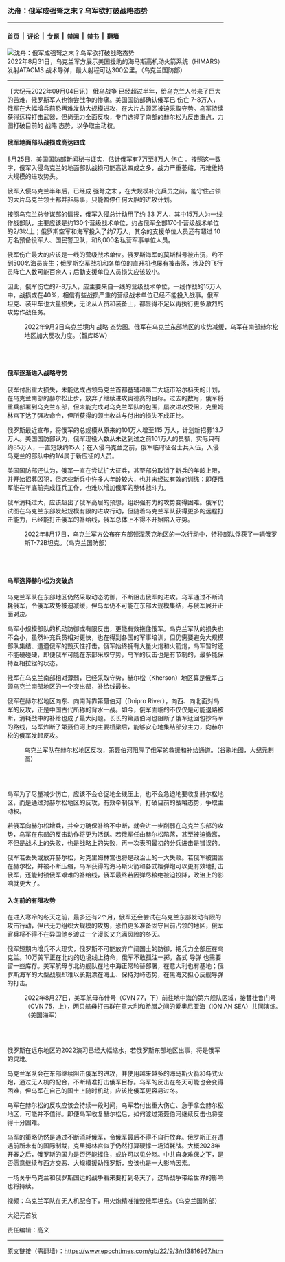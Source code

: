 ### 沈舟：俄军成强弩之末？乌军欲打破战略态势

---

#### [首页](../../../..?n13816967) &nbsp;|&nbsp; [评论](../../../../../epoch-comment?n13816967) &nbsp;|&nbsp; [专题](../../../../../epoch-special?n13816967) &nbsp;|&nbsp; [禁闻](../../../../../epoch-news?n13816967) &nbsp;|&nbsp; [禁书](../../../../../books?n13816967) &nbsp;|&nbsp; [翻墙](https://github.com/gfw-breaker/nogfw/blob/master/README.md?n13816967)


<div><img alt="沈舟：俄军成强弩之末？乌军欲打破战略态势" class="attachment-djy_600_400 size-djy_600_400 wp-post-image" src="https://i.epochtimes.com/assets/uploads/2022/09/id13816971-1_golovna_atacms_cut-600x400.jpg"/>
<div class="caption">
 2022年8月31日，乌克兰军方展示美国援助的海马斯高机动火箭系统（HIMARS）发射ATACMS 战术导弹，最大射程可达300公里。（乌克兰国防部）
</div></div><hr/><div class="post_content" id="artbody" itemprop="articleBody">
 <!-- article content begin -->
 <p>
  【大纪元2022年09月04日讯】
  <ok href="https://www.epochtimes.com/gb/tag/%E4%BF%84%E4%B9%8C%E6%88%98%E4%BA%89.html">
   俄乌战争
  </ok>
  已经超过半年，给乌克兰人带来了巨大的苦难，俄罗斯军人也饱尝战争的惨痛。美国国防部确认俄军已
  <ok href="https://www.epochtimes.com/gb/tag/%E4%BC%A4%E4%BA%A1.html">
   伤亡
  </ok>
  7-8万人，俄军在大幅增兵前恐再难发动大规模进攻，在大片占领区被迫采取守势。乌军持续获得远程打击武器，但尚无力全面反攻，专门选择了南部的赫尔松为反击重点，力图打破目前的
  <ok href="https://www.epochtimes.com/gb/tag/%E6%88%98%E7%95%A5.html">
   战略
  </ok>
  态势，以争取主动权。
 </p>
 <h4>
  <strong>
   俄军地面部队战损或高达四成
  </strong>
 </h4>
 <p>
  8月25日，美国国防部新闻秘书证实，估计俄军有7万至8万人
  <ok href="https://www.epochtimes.com/gb/tag/%E4%BC%A4%E4%BA%A1.html">
   伤亡
  </ok>
  。按照这一数字，俄军入侵乌克兰的地面部队战损可能高达四成之多，战力严重萎缩，再难维持大规模的进攻势头。
 </p>
 <p>
  俄军入侵乌克兰半年后，已经成
  <ok href="https://www.epochtimes.com/gb/tag/%E5%BC%BA%E5%BC%A9%E4%B9%8B%E6%9C%AB.html">
   强弩之末
  </ok>
  ，在大规模补充兵员之前，能守住占领的大片乌克兰领土都并非易事，只能暂停任何大胆的进攻计划。
 </p>
 <p>
  按照乌克兰总参谋部的情报，俄军入侵总计动用了约 33 万人，其中15万人为一线作战部队，主要应该是约130个营级战术单位，约占俄军全部170个营级战术单位的2/3以上；俄罗斯空军和海军投入了约7万人，其余的支援单位人员还有超过 10万名预备役军人、国民警卫队，和8,000名私营军事单位人员。
 </p>
 <p>
  俄军伤亡最大的应该是一线的营级战术单位。俄罗斯海军的莫斯科号被击沉，约不到500名海员丧生；俄罗斯空军战机和各单位的直升机也屡有被击落，涉及的飞行员阵亡人数可能百余人；后勤支援单位人员损失应该较小。
 </p>
 <p>
  因此，俄军伤亡的7-8万人，应主要来自一线的营级战术单位，一线作战的15万人中，战损或在40%，相信有些战损严重的营级战术单位已经不能投入战事。俄军坦克、装甲车也大量损失，无论从人员和装备上，都显得不足以再执行更多激烈的攻势作战任务。
 </p>
 <figure aria-describedby="caption-attachment-13816972" class="wp-caption aligncenter" id="attachment_13816972" style="width: 600px">
  <ok href="https://i.epochtimes.com/assets/uploads/2022/09/id13816972-DraftUkraineCOTSeptember022022_cut.jpg" target="_blank">
   <img alt="" class="size-large wp-image-13816972" src="https://i.epochtimes.com/assets/uploads/2022/09/id13816972-DraftUkraineCOTSeptember022022_cut-600x404.jpg"/>
  </ok>
  <br/><figcaption class="wp-caption-text" id="caption-attachment-13816972">
   2022年9月2日乌克兰境内
   <ok href="https://www.epochtimes.com/gb/tag/%E6%88%98%E7%95%A5.html">
    战略
   </ok>
   态势图。俄军在乌克兰东部地区的攻势减缓，乌军在南部赫尔松地区加大反攻力度。（智库ISW）
  </figcaption><br/>
 </figure><br/>
 <h4>
  <strong>
   俄军逐渐进入战略守势
  </strong>
 </h4>
 <p>
  俄军付出重大损失，未能达成占领乌克兰首都基辅和第二大城市哈尔科夫的计划，在乌克兰南部的赫尔松止步，放弃了继续进攻奥德赛的目标。过去的数月，俄军将重兵部署到乌克兰东部，但未能完成对乌克兰军队的包围，屡次进攻受阻，克里姆林宫下达了强攻命令，但所获得的领土收益与付出的损失不成正比。
 </p>
 <p>
  俄罗斯最近宣布，将俄军的总规模从原来的101万人增至115 万人，计划新招募13.7万人。美国国防部认为，俄军现役人数从未达到过之前101万人的员额，实际只有约85万人，一直短缺约15人；在入侵乌克兰之前，俄军临时征召士兵入伍，入侵乌克兰的部队中约1/4属于新应征的人员。
 </p>
 <p>
  美国国防部还认为，俄军一直在尝试扩大征兵，甚至部分取消了新兵的年龄上限，并开始招募囚犯，但这些新兵中许多人年龄较大，也并未经过有效的训练；即便俄军能在年底前完成征兵工作，也难以增加俄军的整体战斗力。
 </p>
 <p>
  俄军消耗过大，应该超出了俄军高层的预想，组织强有力的攻势变得困难。俄军仍试图在乌克兰东部发起规模有限的进攻行动，但随着乌克兰军队获得更多的远程打击能力，已经能打击俄军的补给线，俄军总体上不得不开始陷入守势。
 </p>
 <figure aria-describedby="caption-attachment-13816973" class="wp-caption aligncenter" id="attachment_13816973" style="width: 600px">
  <ok href="https://i.epochtimes.com/assets/uploads/2022/09/id13816973-1-20-2.jpg" target="_blank">
   <img alt="" class="size-large wp-image-13816973" src="https://i.epochtimes.com/assets/uploads/2022/09/id13816973-1-20-2-600x450.jpg"/>
  </ok>
  <br/><figcaption class="wp-caption-text" id="caption-attachment-13816973">
   2022年8月17日，乌克兰军方公布在东部顿涅茨克地区的一次行动中，特种部队俘获了一辆俄罗斯T-72B坦克。（乌克兰国防部）
  </figcaption><br/>
 </figure><br/>
 <h4>
  <strong>
   乌军选择赫尔松为突破点
  </strong>
 </h4>
 <p>
  乌克兰军队在东部地区仍然采取动态防御，不断阻击俄军的进攻。乌军通过不断消耗俄军，令俄军攻势被迫减缓，但乌军仍不可能在东部大规模集结，与俄军展开正面对决。
 </p>
 <p>
  乌军小规模部队的机动防御或有限反击，更能有效拖住俄军。乌克兰军队的损失也不会小，虽然补充兵员相对更快，也在得到各国的军事培训，但仍需要避免大规模部队集结、遭遇俄军的毁灭性打击。俄军始终拥有大量火炮和火箭炮，乌军暂时还不能硬碰硬，即便俄军可能在东部采取守势，乌军的反击也是有节制的，最多能保持互相拉锯的状态。
 </p>
 <p>
  俄军在乌克兰南部相对薄弱，已经采取守势，赫尔松（Kherson）地区算是俄军占领乌克兰南部地区的一个突出部，补给线最长。
 </p>
 <p>
  俄军在赫尔松地区向东、向南背靠第聂伯河（Dnipro River），向西、向北面对乌军的反攻，正是中国古代所称的背水一战。如今，俄军面临的不仅仅是可能退路被断，消耗战中的补给也成了最大问题。长长的第聂伯河也阻断了俄军迂回包抄乌军的路线，乌军炸断了第聂伯河上的主要桥梁后，能够安心地集结部分主力，向赫尔松的俄军发起反攻。
 </p>
 <figure aria-describedby="caption-attachment-13816974" class="wp-caption aligncenter" id="attachment_13816974" style="width: 600px">
  <ok href="https://i.epochtimes.com/assets/uploads/2022/09/id13816974-Kherson-Dnipro-River-map_20220903.jpg" target="_blank">
   <img alt="" class="size-large wp-image-13816974" src="https://i.epochtimes.com/assets/uploads/2022/09/id13816974-Kherson-Dnipro-River-map_20220903-600x365.jpg"/>
  </ok>
  <br/><figcaption class="wp-caption-text" id="caption-attachment-13816974">
   乌克兰军队在赫尔松地区反攻，第聂伯河阻隔了俄军的救援和补给通道。（谷歌地图，大纪元制图）
  </figcaption><br/>
 </figure><br/>
 <p>
  乌军为了尽量减少伤亡，应该不会仓促地全线压上，也不会急迫地要收复赫尔松地区，而是通过对赫尔松地区的反攻，有效牵制俄军，打破目前的战略态势，争取主动权。
 </p>
 <p>
  若俄军向赫尔松增兵，并全力确保补给不中断，就会进一步削弱在乌克兰东部的攻势，乌军在东部的反击动作将更为活跃。若俄军任由赫尔松陷落，甚至被迫撤离，不但是战术上的失败，也是战略上的失败，再一次表明最初的分兵进击是错误的。
 </p>
 <p>
  俄军若丢失或放弃赫尔松，对克里姆林宫也将是政治上的一大失败。若俄军被围困在赫尔松，并被不断压缩，乌军获得的海马斯火箭和各式榴弹炮可以更有效地打击俄军，还能封锁俄军艰难的补给线，俄军最终若因弹尽粮绝被迫投降，政治上的影响就更大了。
 </p>
 <h4>
  <strong>
   入冬前的有限攻势
  </strong>
 </h4>
 <p>
  在进入寒冷的冬天之前，最多还有2个月，俄军还会尝试在乌克兰东部发动有限的攻击行动，但已无力组织大规模的攻势，恐怕更多准备固守目前占领的地区，俄军官兵将不得不在异国他乡渡过一个漫长又充满风险的冬天。
 </p>
 <p>
  俄军短期内增兵不大现实，俄罗斯不可能放弃广阔国土的防御，把兵力全部压在乌克兰。10万美军正在北约的边境线上待命，俄军不敢孤注一掷，各式
  <ok href="https://www.epochtimes.com/gb/tag/%E5%AF%BC%E5%BC%B9.html">
   导弹
  </ok>
  也需要留一些库存。美军航母与北约舰队在地中海正常轮替部署，在意大利也有基地；俄罗斯海军的大型战舰却难以长期漂在海上、保持对峙态势，在黑海又担心反舰导弹的打击。
 </p>
 <figure aria-describedby="caption-attachment-13816977" class="wp-caption aligncenter" id="attachment_13816977" style="width: 600px">
  <ok href="https://i.epochtimes.com/assets/uploads/2022/09/id13816977-220827-N-MW880-1468.jpg" target="_blank">
   <img alt="" class="size-large wp-image-13816977" src="https://i.epochtimes.com/assets/uploads/2022/09/id13816977-220827-N-MW880-1468-600x429.jpg"/>
  </ok>
  <br/><figcaption class="wp-caption-text" id="caption-attachment-13816977">
   2022年8月27日，美军航母布什号（CVN 77，下）前往地中海的第六舰队区域，接替杜鲁门号（CVN 75，上），两只航母打击群在意大利和希腊之间的爱奥尼亚海（IONIAN SEA）共同演练。（美国海军）
  </figcaption><br/>
 </figure><br/>
 <p>
  俄罗斯在远东地区的2022演习已经大幅缩水，若俄罗斯东部地区出事，将是俄军的灾难。
 </p>
 <p>
  乌克兰军队会在东部继续阻击俄军的进攻，并使用越来越多的海马斯火箭和各式火炮，通过无人机的配合，不断精准打击俄军目标。乌军的反击在冬天可能也会变得困难，但乌军在自己的国土上随时机动，应该比俄军更容易过冬。
 </p>
 <p>
  乌军在赫尔松的反攻应该会持续一段时间，乌军若付出重大伤亡、急于拿会赫尔松地区，可能并不值得。即便乌军收复赫尔松后，如何渡过第聂伯河继续反击也将变得十分困难。
 </p>
 <p>
  乌军的策略仍然是通过不断消耗俄军，令俄军最后不得不自行放弃。俄罗斯正在遭遇前所未有的国际制裁，克里姆林宫似乎仍然打算硬撑一场消耗战。大概2023年开春之后，俄罗斯的国力是否还能撑住，或许可以见分晓。中共自身难保之下，是否愿意继续与西方交恶、大规模援助俄罗斯，应该也是一大影响因素。
 </p>
 <p>
  一场关乎乌克兰和俄罗斯国运的战争看来要打到冬天了，这场战争带给世界的影响也将持续。
 </p>
 <p>
  视频：乌克兰军队在无人机配合下，用火炮精准摧毁俄军坦克。（乌克兰国防部）
  <br/>
 </p>
 <p style="text-align: left;">
  大纪元首发
 </p>
 <p>
  责任编辑：高义
 </p>
 <!-- article content end -->
 <div id="below_article_ad">
 </div>
</div>


---

原文链接（需翻墙）：https://www.epochtimes.com/gb/22/9/3/n13816967.htm
